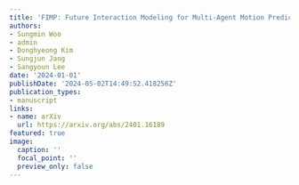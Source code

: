 ```yaml
---
title: 'FIMP: Future Interaction Modeling for Multi-Agent Motion Prediction'
authors:
- Sungmin Woo
- admin
- Donghyeong Kim
- Sungjun Jang
- Sangyoun Lee
date: '2024-01-01'
publishDate: '2024-05-02T14:49:52.418256Z'
publication_types:
- manuscript
links:
- name: arXiv
  url: https://arxiv.org/abs/2401.16189
featured: true
image:
  caption: ''
  focal_point: ''
  preview_only: false
---
```


